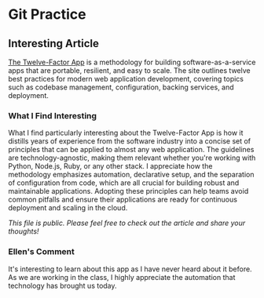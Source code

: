 # Git Practice

## Interesting Article

[The Twelve-Factor App](https://12factor.net/) is a methodology for building software-as-a-service apps that are portable, resilient, and easy to scale. The site outlines twelve best practices for modern web application development, covering topics such as codebase management, configuration, backing services, and deployment.

### What I Find Interesting

What I find particularly interesting about the Twelve-Factor App is how it distills years of experience from the software industry into a concise set of principles that can be applied to almost any web application. The guidelines are technology-agnostic, making them relevant whether you're working with Python, Node.js, Ruby, or any other stack. I appreciate how the methodology emphasizes automation, declarative setup, and the separation of configuration from code, which are all crucial for building robust and maintainable applications. Adopting these principles can help teams avoid common pitfalls and ensure their applications are ready for continuous deployment and scaling in the cloud.

*This file is public. Please feel free to check out the article and share your thoughts!*

### Ellen's Comment
It's interesting to learn about this app as I have never heard about it before. As we are working in the class, I highly appreciate the automation that technology has brought us today. 